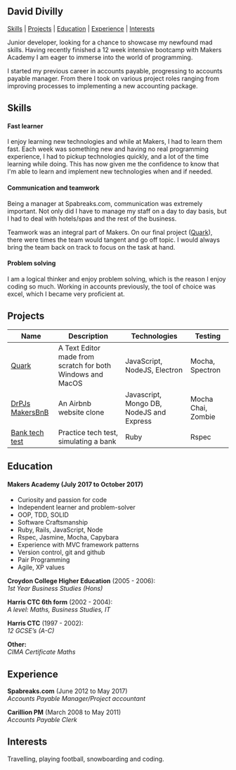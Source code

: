 ## David Divilly

[Skills](#skills) | [Projects](#projects) | [Education](#education) | [Experience](#experience) | [Interests](#interests)


Junior developer, looking for a chance to showcase my newfound mad skills. Having recently finished a 12 week intensive bootcamp with Makers Academy I am eager to immerse into the world of programming.

I started my previous career in accounts payable, progressing to accounts payable manager. From there I took on various project roles ranging from improving processes to implementing a new accounting package.




## Skills

#### Fast learner
I enjoy learning new technologies and while at Makers, I had to learn them fast. Each week was something new and having no real programming experience, I had to pickup technologies quickly, and a lot of the time learning while doing. This has now given me the confidence to know that I'm able to learn and implement new technologies when and if needed.

#### Communication and teamwork
Being a manager at Spabreaks.com, communication was extremely important. Not only did I have to manage my staff on a day to day basis, but I had to deal with hotels/spas and the rest of the business. 

Teamwork was an integral part of Makers. On our final project ([Quark](https://github.com/david-div/Quark-Text-editor)), there were times the team would tangent and go off topic. I would always bring the team back on track to focus on the task at hand.

#### Problem solving
I am a logical thinker and enjoy problem solving, which is the reason I enjoy coding so much. Working in accounts previously, the tool of choice was excel, which I became very proficient at.


## Projects

| Name                       | Description                                                                   | Technologies                     |  Testing                           |
| -------------------------- |-----------------------------------------------------------------------------|-------------------|-------------------|
| [Quark](https://github.com/david-div/Quark-Text-editor)      |A Text Editor made from scratch for both Windows and MacOS     |JavaScript, NodeJS, Electron         | Mocha, Spectron      |
| [DrPJs MakersBnB](https://github.com/david-div/DrPJsMakersBnB)      |An Airbnb website clone| Javascript, Mongo DB, NodeJS and Express             | Mocha Chai, Zombie       |
| [Bank tech test](https://github.com/david-div/tech_test_bank)       |Practice tech test, simulating a bank|        Ruby   |  Rspec |


## Education

#### Makers Academy (July 2017 to October 2017)
 - Curiosity and passion for code
 - Independent learner and problem-solver
 - OOP, TDD, SOLID
 - Software Craftsmanship
 - Ruby, Rails, JavaScript, Node
 - Rspec, Jasmine, Mocha, Capybara
 - Experience with MVC framework patterns
 - Version control, git and github
 - Pair Programming
 - Agile, XP values


**Croydon College Higher Education** (2005 - 2006):      
*1st Year Business Studies (Hons)*

**Harris CTC 6th form** (2002 - 2004):  
*A level: Maths, Business Studies, IT*
    
**Harris CTC** (1997 - 2002):  
*12 GCSE’s (A-C)*
         
**Other:**  
*CIMA Certificate Maths*


## Experience

**Spabreaks.com** (June 2012 to May 2017)     
*Accounts Payable Manager/Project accountant*

**Carillion PM** (March 2008 to May 2011)     
*Accounts Payable Clerk*


## Interests

Travelling, playing football, snowboarding and coding.
